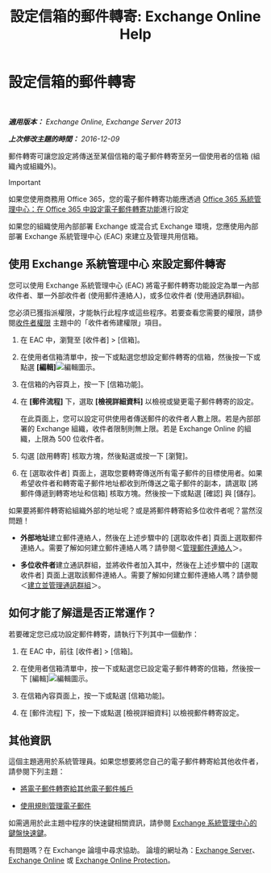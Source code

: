 ﻿---
title: '設定信箱的郵件轉寄: Exchange Online Help'
TOCTitle: 設定信箱的郵件轉寄
ms:assetid: c7a7afaf-577e-49d6-8cee-bb4c4a5d570b
ms:mtpsurl: https://technet.microsoft.com/zh-tw/library/Dd351134(v=EXCHG.150)
ms:contentKeyID: 50554094
ms.date: 04/24/2018
mtps_version: v=EXCHG.150
ms.translationtype: HT
---

# 設定信箱的郵件轉寄

 

_**適用版本：** Exchange Online, Exchange Server 2013_

_**上次修改主題的時間：** 2016-12-09_

郵件轉寄可讓您設定將傳送至某個信箱的電子郵件轉寄至另一個使用者的信箱 (組織內或組織外)。


> [!IMPORTANT]  
> 如果您使用商務用 Office 365，您的電子郵件轉寄功能應透過 <a href="https://go.microsoft.com/fwlink/p/?linkid=834774">Office 365 系統管理中心：在 Office 365 中設定電子郵件轉寄功能</a>進行設定




如果您的組織使用內部部署 Exchange 或混合式 Exchange 環境，您應使用內部部署 Exchange 系統管理中心 (EAC) 來建立及管理共用信箱。

## 使用 Exchange 系統管理中心 來設定郵件轉寄

您可以使用 Exchange 系統管理中心 (EAC) 將電子郵件轉寄功能設定為單一內部收件者、單一外部收件者 (使用郵件連絡人)，或多位收件者 (使用通訊群組)。

您必須已獲指派權限，才能執行此程序或這些程序。若要查看您需要的權限，請參閱[收件者權限](recipients-permissions-exchange-2013-help.md) 主題中的「收件者佈建權限」項目。

1.  在 EAC 中，瀏覽至 \[收件者\] \> \[信箱\]。

2.  在使用者信箱清單中，按一下或點選您想設定郵件轉寄的信箱，然後按一下或點選 **\[編輯\]**![編輯圖示](images/JJ218640.6f53ccb2-1f13-4c02-bea0-30690e6ea71d(EXCHG.150).gif "編輯圖示")。

3.  在信箱的內容頁上，按一下 \[信箱功能\]。

4.  在 **\[郵件流程\]** 下，選取 **\[檢視詳細資料\]** 以檢視或變更電子郵件轉寄的設定。
    
    在此頁面上，您可以設定可供使用者傳送郵件的收件者人數上限。若是內部部署的 Exchange 組織，收件者限制則無上限。若是 Exchange Online 的組織，上限為 500 位收件者。

5.  勾選 \[啟用轉寄\] 核取方塊，然後點選或按一下 \[瀏覽\]。

6.  在 \[選取收件者\] 頁面上，選取您要轉寄傳送所有電子郵件的目標使用者。如果希望收件者和轉寄電子郵件地址都收到所傳送之電子郵件的副本，請選取 \[將郵件傳遞到轉寄地址和信箱\] 核取方塊。然後按一下或點選 \[確認\] 與 \[儲存\]。

如果要將郵件轉寄給組織外部的地址呢？或是將郵件轉寄給多位收件者呢？當然沒問題！

  - **外部地址**建立郵件連絡人，然後在上述步驟中的 \[選取收件者\] 頁面上選取郵件連絡人。需要了解如何建立郵件連絡人嗎？請參閱＜[管理郵件連絡人](https://docs.microsoft.com/zh-tw/exchange/recipients-in-exchange-online/manage-mail-contacts)＞。

  - **多位收件者**建立通訊群組，並將收件者加入其中，然後在上述步驟中的 \[選取收件者\] 頁面上選取該郵件連絡人。需要了解如何建立郵件連絡人嗎？請參閱＜[建立並管理通訊群組](https://docs.microsoft.com/zh-tw/exchange/recipients-in-exchange-online/manage-distribution-groups/manage-distribution-groups)＞。

## 如何才能了解這是否正常運作？

若要確定您已成功設定郵件轉寄，請執行下列其中一個動作：

1.  在 EAC 中，前往 \[收件者\] \> \[信箱\]。

2.  在使用者信箱清單中，按一下或點選您已設定電子郵件轉寄的信箱，然後按一下 \[編輯\]![編輯圖示](images/JJ218640.6f53ccb2-1f13-4c02-bea0-30690e6ea71d(EXCHG.150).gif "編輯圖示")。

3.  在信箱內容頁面上，按一下或點選 \[信箱功能\]。

4.  在 \[郵件流程\] 下，按一下或點選 \[檢視詳細資料\] 以檢視郵件轉寄設定。

## 其他資訊

這個主題適用於系統管理員。如果您想要將您自己的電子郵件轉寄給其他收件者，請參閱下列主題：

  - [將電子郵件轉寄給其他電子郵件帳戶](https://go.microsoft.com/fwlink/p/?linkid=510866)

  - [使用規則管理電子郵件](https://go.microsoft.com/fwlink/p/?linkid=510869)

如需適用於此主題中程序的快速鍵相關資訊，請參閱 [Exchange 系統管理中心的鍵盤快速鍵](keyboard-shortcuts-in-the-exchange-admin-center-exchange-online-protection-help.md)。

有問題嗎？在 Exchange 論壇中尋求協助。 論壇的網址為：[Exchange Server](https://go.microsoft.com/fwlink/p/?linkid=60612)、 [Exchange Online](https://go.microsoft.com/fwlink/p/?linkid=267542) 或 [Exchange Online Protection](https://go.microsoft.com/fwlink/p/?linkid=285351)。

